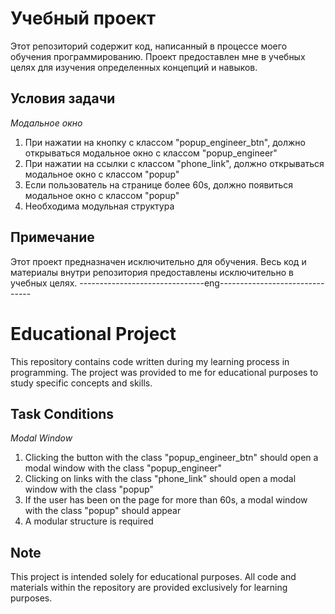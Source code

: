# Учебный проект

Этот репозиторий содержит код, написанный в процессе моего обучения программированию. Проект предоставлен мне в учебных целях для изучения определенных концепций и навыков.

## Условия задачи

*Модальное окно*
1. При нажатии на кнопку с классом "popup_engineer_btn", должно открываться модальное окно с классом "popup_engineer"
2. При нажатии на ссылки с классом "phone_link", должно открываться модальное окно с классом "popup"
3. Если пользователь на странице более 60s, должно появиться модальное окно с классом "popup"
4. Необходима модульная структура


## Примечание

Этот проект предназначен исключительно для обучения. Весь код и материалы внутри репозитория предоставлены исключительно в учебных целях.
                                            -------------------------------eng-------------------------------
# Educational Project

This repository contains code written during my learning process in programming. The project was provided to me for educational purposes to study specific concepts and skills.

## Task Conditions

*Modal Window*
1. Clicking the button with the class "popup_engineer_btn" should open a modal window with the class "popup_engineer"
2. Clicking on links with the class "phone_link" should open a modal window with the class "popup"
3. If the user has been on the page for more than 60s, a modal window with the class "popup" should appear
4. A modular structure is required

## Note

This project is intended solely for educational purposes. All code and materials within the repository are provided exclusively for learning purposes.

